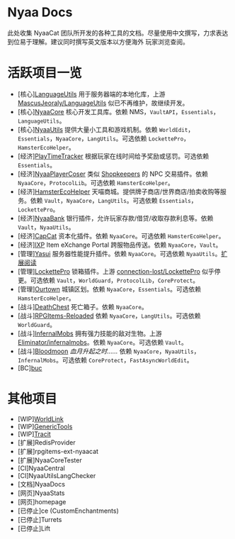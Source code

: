 # Nyaa Docs
此处收集 NyaaCat 团队所开发的各种工具的文档。尽量使用中文撰写，力求表达到位易于理解。建议同时撰写英文版本以方便海外
玩家浏览查阅。
# 活跃项目一览
- [核心][LanguageUtils](https://github.com/NyaaCat/LanguageUtils)
用于服务器端的本地化库，上游 [MascusJeoraly/LanguageUtils](https://github.com/MascusJeoraly/LanguageUtils) 似已不再维护，故继续开发。
- [核心][NyaaCore](https://github.com/NyaaCat/NyaaCore)
核心开发工具库。依赖 NMS，`VaultAPI`，`Essentials`，`LanguageUtils`。
- [核心][NyaaUtils](https://github.com/NyaaCat/NyaaUtils)
提供大量小工具和游戏机制。依赖 `WorldEdit`，`Essentials`，`NyaaCore`，`LangUtils`。可选依赖 `LockettePro`，`HamsterEcoHelper`。
- [经济][PlayTimeTracker](https://github.com/NyaaCat/PlayTimeTracker) 根据玩家在线时间给予奖励或惩罚。可选依赖 `Essentials`。
- [经济][NyaaPlayerCoser](https://github.com/NyaaCat/NyaaPlayerCoser) 类似 [Shopkeepers](https://dev.bukkit.org/projects/shopkeepers) 的 NPC 交易插件。依赖 `NyaaCore`，`ProtocolLib`。可选依赖 `HamsterEcoHelper`。
- [经济][HamsterEcoHelper](https://github.com/NyaaCat/HamsterEcoHelper) 天喵商城。提供牌子商店/世界商店/拍卖收购等服务。依赖 `Vault`，`NyaaCore`，`LangUtils`。可选依赖 `Essentials`，`LockettePro`。
- [经济][NyaaBank](https://github.com/NyaaCat/NyaaBank) 银行插件，允许玩家存款/借贷/收取存款利息等。依赖`Vault`，`NyaaUtils`。
- [经济][CapCat](https://github.com/NyaaCat/capcat) 资本化插件。依赖 `NyaaCore`。可选依赖 `HamsterEcoHelper`。
- [经济][IXP](https://github.com/NyaaCat/IXP) Item eXchange Portal 跨服物品传送。依赖 `NyaaCore`，`Vault`。
- [管理][Yasui](https://github.com/NyaaCat/Yasui) 服务器性能提升插件。依赖 `NyaaCore`。可选依赖 `NyaaUtils`。[扩展阅读](https://blog.phoenixlzx.com/2017/05/05/reduce-minecraft-server-lag-without-limit-mob-amount/)
- [管理][LockettePro](https://github.com/NyaaCat/LockettePro) 锁箱插件。上游 [connection-lost/LockettePro](https://github.com/connection-lost/LockettePro) 似乎停更。可选依赖 `Vault`，`WorldGuard`，`ProtocolLib`，`CoreProtect`。
- [管理][Ourtown](https://github.com/NyaaCat/Ourtown) 城镇区划。依赖 `NyaaCore`，`Essentials`。可选依赖 `HamsterEcoHelper`。
- [战斗][DeathChest](https://github.com/NyaaCat/DeathChest) 死亡箱子。依赖 `NyaaCore`。
- [战斗][RPGItems-Reloaded](https://github.com/NyaaCat/RPGItems-reloaded) 依赖 `NyaaCore`，`LangUtils`。可选依赖 `WorldGuard`。
- [战斗][InfernalMobs](https://github.com/NyaaCat/InfernalMobs) 拥有强力技能的敌对生物。上游 [Eliminator/infernalmobs](https://bitbucket.org/Eliminator/infernalmobs/)。依赖 `NyaaCore`。可选依赖 `Vault`。
- [战斗][Bloodmoon](https://github.com/NyaaCat/Bloodmoon) *血月升起之时……* 依赖 `NyaaCore`，`NyaaUtils`，`InfernalMobs`。可选依赖 `CoreProtect`，`FastAsyncWorldEdit`。
- [BC][buc](https://github.com/NyaaCat/buc)

# 其他项目
- [WIP][WorldLink](https://github.com/NyaaCat/WorldLink)
- [WIP][GenericTools](https://github.com/NyaaCat/GenericTools)
- [WIP][Tracit](https://github.com/NyaaCat/Tracit)
- [扩展]RedisProvider
- [扩展]rpgitems-ext-nyaacat
- [扩展]NyaaCoreTester
- [CI]NyaaCentral
- [CI]NyaaUtilsLangChecker
- [文档]NyaaDocs
- [网页]NyaaStats
- [网页]homepage
- [已停止]ce (CustomEnchantments)
- [已停止]Turrets
- [已停止]Lift

